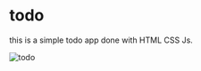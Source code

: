 # todo
this is a simple todo app 
done with HTML CSS Js. 


![todo](https://user-images.githubusercontent.com/52664304/211201182-5a62af5d-81d0-4e9c-bcc1-b9747507003f.PNG)
